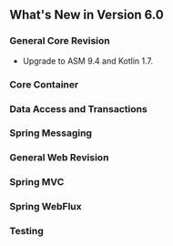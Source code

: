 ## What's New in Version 6.0

### General Core Revision

* Upgrade to ASM 9.4 and Kotlin 1.7.

### Core Container

### Data Access and Transactions

### Spring Messaging

### General Web Revision

### Spring MVC
 
### Spring WebFlux

### Testing

